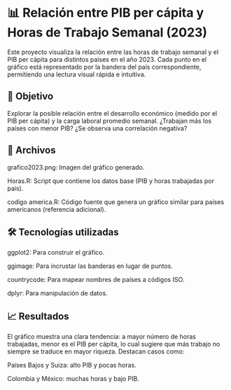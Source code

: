 # 📊 Relación entre PIB per cápita y Horas de Trabajo Semanal (2023)

Este proyecto visualiza la relación entre las horas de trabajo semanal y el PIB per cápita para distintos países en el año 2023. Cada punto en el gráfico está representado por la bandera del país correspondiente, permitiendo una lectura visual rápida e intuitiva.

## 🧠 Objetivo
Explorar la posible relación entre el desarrollo económico (medido por el PIB per cápita) y la carga laboral promedio semanal. ¿Trabajan más los países con menor PIB? ¿Se observa una correlación negativa?

## 📁 Archivos
grafico2023.png: Imagen del gráfico generado.

Horas.R: Script que contiene los datos base (PIB y horas trabajadas por país).

codigo america.R: Código fuente que genera un gráfico similar para países americanos (referencia adicional).

## 🛠️ Tecnologías utilizadas
ggplot2: Para construir el gráfico.

ggimage: Para incrustar las banderas en lugar de puntos.

countrycode: Para mapear nombres de países a códigos ISO.

dplyr: Para manipulación de datos.

## 📈 Resultados
El gráfico muestra una clara tendencia: a mayor número de horas trabajadas, menor es el PIB per cápita, lo cual sugiere que más trabajo no siempre se traduce en mayor riqueza. Destacan casos como:

Países Bajos y Suiza: alto PIB y pocas horas.

Colombia y México: muchas horas y bajo PIB.

